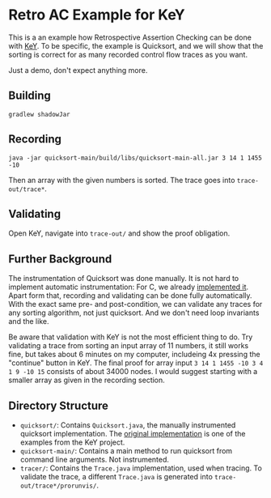 # Retro AC Example for KeY

This is a an example how Retrospective Assertion Checking can be done
with [KeY](https://www.key-project.org).
To be specific, the example is Quicksort, and we will show that
the sorting is correct for as many recorded control flow traces as you want.

Just a demo, don't expect anything more.

## Building

```
gradlew shadowJar
```

## Recording

```
java -jar quicksort-main/build/libs/quicksort-main-all.jar 3 14 1 1455 -10
```

Then an array with the given numbers is sorted. The trace goes into `trace-out/trace*`.

## Validating

Open KeY, navigate into `trace-out/` and show the proof obligation.

## Further Background

The instrumentation of Quicksort was done manually. It is not hard to implement automatic instrumentation:
For C, we already [implemented it](https://github.com/lks9/src-tracer).
Apart form that, recording and validating can be done fully automatically.
With the exact same pre- and post-condition, we can validate any traces for any
sorting algorithm, not just quicksort. And we don't need loop invariants and the like.

Be aware that validation with KeY is not the most efficient thing to do.
Try validating a trace from sorting an input array of 11 numbers, it still works fine,
but takes about 6 minutes on my computer, includeing 4x pressing the "continue" button in KeY.
The final proof for array input `3 14 1 1455 -10 3 4 1 9 -10 15` consists of about
34000 nodes. I would suggest starting with a smaller array as given in the recording section.

## Directory Structure

* `quicksort/`: Contains `Quicksort.java`, the manually instrumented quicksort implementation.
  The [original implementation](https://github.com/KeYProject/key/tree/main/key.ui/examples/heap/quicksort)
  is one of the examples from the KeY project.
* `quicksort-main/`: Contains a main method to run quicksort from command line arguments.
  Not instrumented.
* `tracer/`: Contains the `Trace.java` implementation, used when tracing. To validate the
  trace, a different `Trace.java` is generated into `trace-out/trace*/prorunvis/`.
